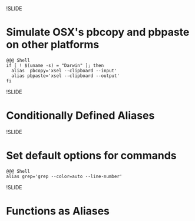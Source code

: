 !SLIDE

# Simulate OSX's pbcopy and pbpaste on other platforms

    @@@ Shell
    if [ ! $(uname -s) = "Darwin" ]; then
      alias  pbcopy='xsel --clipboard --input'
      alias pbpaste='xsel --clipboard --output'
    fi

!SLIDE

# Conditionally Defined Aliases

!SLIDE

# Set default options for commands

    @@@ Shell
    alias grep='grep --color=auto --line-number'

!SLIDE

# Functions as Aliases

